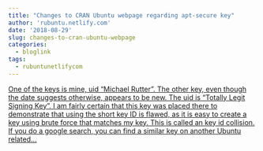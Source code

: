 ```yaml
---
title: "Changes to CRAN Ubuntu webpage regarding apt-secure key"
author: 'rubuntu.netlify.com'
date: '2018-08-29'
slug: changes-to-cran-ubuntu-webpage
categories:
  - bloglink
tags:
  - rubuntunetlifycom
---
```


[One of the keys is mine, uid “Michael Rutter”. The other key, even though the date suggests otherwise, appears to be new. The uid is “Totally Legit Signing Key”. I am fairly certain that this key was placed there to demonstrate that using the short key ID is flawed, as it is easy to create a key using brute force that matches my key. This is called an key id collision. If you do a google search, you can find a similar key on another Ubuntu related...<click to read more>](http://rubuntu.netlify.com/post/changes-to-cran-ubuntu-webpage-regarding-apt-secure-key/)

